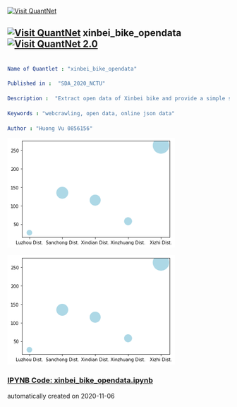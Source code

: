 [<img src="https://github.com/QuantLet/Styleguide-and-FAQ/blob/master/pictures/banner.png" width="888" alt="Visit QuantNet">](http://quantlet.de/)

## [<img src="https://github.com/QuantLet/Styleguide-and-FAQ/blob/master/pictures/qloqo.png" alt="Visit QuantNet">](http://quantlet.de/) **xinbei_bike_opendata** [<img src="https://github.com/QuantLet/Styleguide-and-FAQ/blob/master/pictures/QN2.png" width="60" alt="Visit QuantNet 2.0">](http://quantlet.de/)

```yaml

Name of Quantlet : "xinbei_bike_opendata"

Published in :  "SDA_2020_NCTU"

Description :  "Extract open data of Xinbei bike and provide a simple scatter plot"

Keywords : "webcrawling, open data, online json data"

Author : "Huong Vu 0856156"

```

![Picture1](xinbei_bike_ScatterPlot.png)

![Picture2](xinbei_bike_opendata_ScatterPlot.png)

### [IPYNB Code: xinbei_bike_opendata.ipynb](xinbei_bike_opendata.ipynb)


automatically created on 2020-11-06